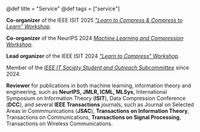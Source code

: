 @def title = "Service"
@def tags = ["service"]


**Co-organizer** of the IEEE ISIT 2025 [*"Learn to Compress & Compress to Learn" Workshop*](https://learn-to-compress-workshop-isit.github.io/). 

**Co-organizer** of the NeurIPS 2024 [*Machine Learning and Compression Workshop*](https://neuralcompression.github.io/workshop24).

**Lead organizer** of the IEEE ISIT 2024 [*"Learn to Compress" Workshop*](https://learn-to-compress-workshop-isit.github.io/2024/about/).

Member of the [*IEEE IT Society Student and Outreach Subcommittee*](https://www.itsoc.org/people/committees/student) since 2024. 


**Reviewer** for publications in both machine learning, information theory and engineering, such as **NeurIPS, JMLR, ICML, MLSys**, International Symposium on Information Theory (**ISIT**), Data Compression Conference (**DCC**), and several **IEEE Transactions** journals, such as Journal on Selected Areas in Commmunications (**JSAC**), **Transactions on Information Theory**, Transactions on Communications, **Transactions on Signal Processing**, Transactions on Wireless Communications.
